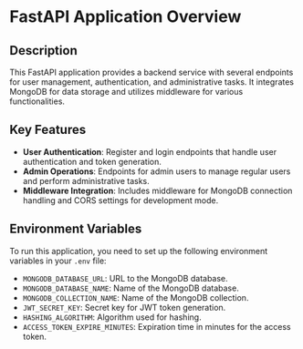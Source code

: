 # FastAPI Application Overview

## Description
This FastAPI application provides a backend service with several endpoints for user management, authentication, and administrative tasks. It integrates MongoDB for data storage and utilizes middleware for various functionalities.

## Key Features
- **User Authentication**: Register and login endpoints that handle user authentication and token generation.
- **Admin Operations**: Endpoints for admin users to manage regular users and perform administrative tasks.
- **Middleware Integration**: Includes middleware for MongoDB connection handling and CORS settings for development mode.

## Environment Variables
To run this application, you need to set up the following environment variables in your `.env` file:
- `MONGODB_DATABASE_URL`: URL to the MongoDB database.
- `MONGODB_DATABASE_NAME`: Name of the MongoDB database.
- `MONGODB_COLLECTION_NAME`: Name of the MongoDB collection.
- `JWT_SECRET_KEY`: Secret key for JWT token generation.
- `HASHING_ALGORITHM`: Algorithm used for hashing.
- `ACCESS_TOKEN_EXPIRE_MINUTES`: Expiration time in minutes for the access token.

